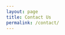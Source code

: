 ```yaml
---
layout: page
title: Contact Us
permalink: /contact/
---
```

<style>
html span {
	color: white;
	transition: transform 0.5s ease; /* Smooth transform transitions */
}

html span:hover {
	color: white;
	transform: scale(1.05); /* Makes the element 10% larger */
}

.navicon-button{
	background-color: black;
}
.navicon {
	background: white;
}

html #masthead {
  white-space: nowrap;
  border-bottom: 2px solid black;
  background-color: black;
}

</style>